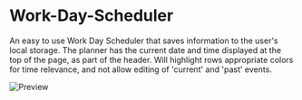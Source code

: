 # Work-Day-Scheduler
An easy to use Work Day Scheduler that saves information to the user's local storage.
The planner has the current date and time displayed at the top of the page, as part of the header.
Will highlight rows appropriate colors for time relevance, and not allow editing of 'current' and 'past' events.

![Preview](https://github/robotom01/Work-Day-Scheduler/assets/images/preview.png?raw=true)

